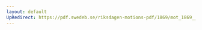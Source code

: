 ```yaml
---
layout: default
UpRedirect: https://pdf.swedeb.se/riksdagen-motions-pdf/1869/mot_1869__ak__reg/mot_1869__ak__reg_002.pdf
---
```

